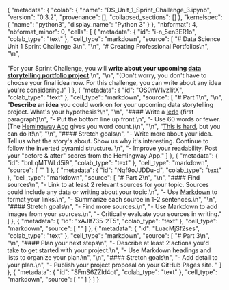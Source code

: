 {
  "metadata": {
    "colab": {
      "name": "DS_Unit_1_Sprint_Challenge_3.ipynb",
      "version": "0.3.2",
      "provenance": [],
      "collapsed_sections": []
    },
    "kernelspec": {
      "name": "python3",
      "display_name": "Python 3"
    }
  },
  "nbformat": 4,
  "nbformat_minor": 0,
  "cells": [
    {
      "metadata": {
        "id": "i-n_5en3ER1o",
        "colab_type": "text"
      },
      "cell_type": "markdown",
      "source": [
        "# Data Science Unit 1 Sprint Challenge 3\n",
        "\n",
        "# Creating Professional Portfolios\n",
        "\n",
        <br><br>
        "For your Sprint Challenge, you will **write about your upcoming [data storytelling portfolio project](https://learn.lambdaschool.com/ds/module/recedjanlbpqxic2r)**.\n",
        "\n",
        "(Don't worry, you don't have to choose your final idea now. For this challenge, you can write about any idea you're considering.)"
      ]
    },
    {
      "metadata": {
        "id": "OS0nW1vz1itX",
        "colab_type": "text"
      },
      "cell_type": "markdown",
      "source": [
        "# Part 1\n",
        "\n",
        "**Describe an idea** you could work on for your upcoming data storytelling project. What's your hypothesis?\n",
        "\n",
        "#### Write a [lede](https://www.thoughtco.com/how-to-write-a-great-lede-2074346) (first paragraph)\n",
        "- Put the bottom line up front.\n",
        "- Use 60 words or fewer. (The [Hemingway App](http://www.hemingwayapp.com/) gives you word count.)\n",
        "\n",
        "[This is hard](https://quoteinvestigator.com/2012/04/28/shorter-letter/), but you can do it!\n",
        "\n",
        "#### Stretch goals\n",
        "- Write more about your idea. Tell us what the story's about. Show us why it's interesting. Continue to follow the inverted pyramid structure. \n",
        "- Improve your readability. Post your \"before & after\" scores from the Hemingway App."
      ]
    },
    {
      "metadata": {
        "id": "bnLqMTWLd5i9",
        "colab_type": "text"
      },
      "cell_type": "markdown",
      "source": [
        ""
      ]
    },
    {
      "metadata": {
        "id": "Nqf9oJJDDu-d",
        "colab_type": "text"
      },
      "cell_type": "markdown",
      "source": [
        "# Part 2\n",
        "\n",
        "#### Find sources\n",
        "- Link to at least 2 relevant sources for your topic. Sources could include any data or writing about your topic.\n",
        "- Use [Markdown](https://commonmark.org/help/) to format your links.\n",
        "- Summarize each source in 1-2 sentences.\n",
        "\n",
        "#### Stretch goals\n",
        "- Find more sources.\n",
        "- Use Markdown to add images from your sources.\n",
        "- Critically evaluate your sources in writing."
      ]
    },
    {
      "metadata": {
        "id": "xAJlf735-2T5",
        "colab_type": "text"
      },
      "cell_type": "markdown",
      "source": [
        ""
      ]
    },
    {
      "metadata": {
        "id": "LuacMjSf2ses",
        "colab_type": "text"
      },
      "cell_type": "markdown",
      "source": [
        "# Part 3\n",
        "\n",
        "#### Plan your next steps\n",
        "- Describe at least 2 actions you'd take to get started with your project.\n",
        "- Use Markdown headings and lists to organize your plan.\n",
        "\n",
        "#### Stretch goals\n",
        "- Add detail to your plan.\n",
        "- Publish your project proposal on your GitHub Pages site. "
      ]
    },
    {
      "metadata": {
        "id": "SFmS6ZZld4ot",
        "colab_type": "text"
      },
      "cell_type": "markdown",
      "source": [
        ""
      ]
    }
  ]
}
